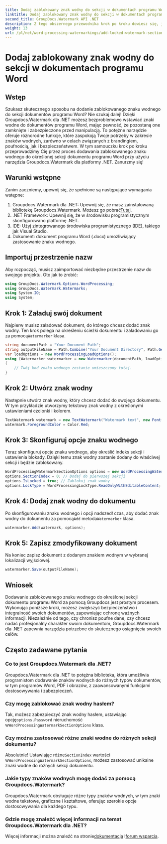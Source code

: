 ```yaml
---
title: Dodaj zablokowany znak wodny do sekcji w dokumentach programu Word
linktitle: Dodaj zablokowany znak wodny do sekcji w dokumentach programu Word
second_title: GroupDocs.Watermark API .NET
description: Z tego obszernego przewodnika krok po kroku dowiesz się, jak dodać zablokowany znak wodny do określonej sekcji dokumentów programu Word przy użyciu narzędzia Groupdocs.
weight: 13
url: /pl/net/word-processing-watermarkings/add-locked-watermark-section-word-docs/
---
```


# Dodaj zablokowany znak wodny do sekcji w dokumentach programu Word

## Wstęp
Szukasz skutecznego sposobu na dodanie zablokowanego znaku wodnego do sekcji dokumentów programu Word? Nie szukaj dalej! Dzięki Groupdocs.Watermark dla .NET możesz bezproblemowo wstawiać znaki wodne do dokumentów programu Word, mając pewność, że pozostaną one zamknięte i zabezpieczone przed manipulacją. To potężne narzędzie oferuje różnorodne funkcje, które zaspokoją Twoje potrzeby w zakresie znaków wodnych, zarówno w celach związanych z brandingiem, poufnością, jak i bezpieczeństwem. W tym samouczku krok po kroku przeprowadzimy Cię przez proces dodawania zablokowanego znaku wodnego do określonej sekcji dokumentu programu Word przy użyciu narzędzia Groupdocs.Watermark dla platformy .NET. Zanurzmy się!
## Warunki wstępne
Zanim zaczniemy, upewnij się, że spełnione są następujące wymagania wstępne:
1.  Groupdocs.Watermark dla .NET: Upewnij się, że masz zainstalowaną bibliotekę Groupdocs.Watermark. Możesz go pobrać[Tutaj](https://releases.groupdocs.com/Watermark/net/).
2. .NET Framework: Upewnij się, że w środowisku programistycznym skonfigurowano platformę .NET.
3. IDE: Użyj zintegrowanego środowiska programistycznego (IDE), takiego jak Visual Studio.
4. Dokument: dokument programu Word (.docx) umożliwiający zastosowanie znaku wodnego.
## Importuj przestrzenie nazw
Aby rozpocząć, musisz zaimportować niezbędne przestrzenie nazw do swojego projektu. Oto jak to zrobić:
```csharp
using GroupDocs.Watermark.Options.WordProcessing;
using GroupDocs.Watermark.Watermarks;
using System.IO;
using System;
```
## Krok 1: Załaduj swój dokument
 Najpierw musisz załadować dokument, do którego chcesz dodać znak wodny. Ten krok polega na określeniu ścieżki dokumentu i załadowaniu go za pomocą`Watermarker` klasa.
```csharp
string documentPath = "Your Document Path";
string outputFileName = Path.Combine("Your Document Directory", Path.GetFileName(documentPath));
var loadOptions = new WordProcessingLoadOptions();
using (Watermarker watermarker = new Watermarker(documentPath, loadOptions))
{
    // Twój kod znaku wodnego zostanie umieszczony tutaj.
}
```
## Krok 2: Utwórz znak wodny
Następnie utwórz znak wodny, który chcesz dodać do swojego dokumentu. W tym przykładzie utworzymy tekstowy znak wodny z określonymi ustawieniami czcionki i kolorem.
```csharp
TextWatermark watermark = new TextWatermark("Watermark text", new Font("Arial", 19));
watermark.ForegroundColor = Color.Red;
```
## Krok 3: Skonfiguruj opcje znaku wodnego
Teraz skonfiguruj opcje znaku wodnego, aby określić indeks sekcji i ustawienia blokady. Dzięki temu znak wodny zostanie dodany do właściwej sekcji i będzie zablokowany.
```csharp
WordProcessingWatermarkSectionOptions options = new WordProcessingWatermarkSectionOptions();
options.SectionIndex = 0; // Dodaj do pierwszej sekcji
options.IsLocked = true; // Zablokuj znak wodny
options.LockType = WordProcessingLockType.ReadOnlyWithEditableContent; // Rodzaj blokady
```
## Krok 4: Dodaj znak wodny do dokumentu
 Po skonfigurowaniu znaku wodnego i opcji nadszedł czas, aby dodać znak wodny do dokumentu za pomocą`Add` metoda`Watermarker` klasa.
```csharp
watermarker.Add(watermark, options);
```
## Krok 5: Zapisz zmodyfikowany dokument
Na koniec zapisz dokument z dodanym znakiem wodnym w wybranej lokalizacji wyjściowej.
```csharp
watermarker.Save(outputFileName);
```
## Wniosek
Dodawanie zablokowanego znaku wodnego do określonej sekcji dokumentu programu Word za pomocą Groupdocs jest prostym procesem. Wykonując poniższe kroki, możesz zwiększyć bezpieczeństwo i integralność swoich dokumentów, zapewniając ochronę ważnych informacji. Niezależnie od tego, czy chronisz poufne dane, czy chcesz nadać profesjonalny charakter swoim dokumentom, Groupdocs.Watermark dla .NET zapewnia narzędzia potrzebne do skutecznego osiągnięcia swoich celów.
## Często zadawane pytania
### Co to jest Groupdocs.Watermark dla .NET?
Groupdocs.Watermark dla .NET to potężna biblioteka, która umożliwia programistom dodawanie znaków wodnych do różnych typów dokumentów, w tym programów Word, PDF i obrazów, z zaawansowanymi funkcjami dostosowywania i zabezpieczeń.
### Czy mogę zablokować znak wodny hasłem?
 Tak, możesz zabezpieczyć znak wodny hasłem, ustawiając opcję`options.Password` nieruchomość w`WordProcessingWatermarkSectionOptions` klasa.
### Czy można zastosować różne znaki wodne do różnych sekcji dokumentu?
 Absolutnie! Ustawiając różne`SectionIndex` wartości w`WordProcessingWatermarkSectionOptions`, możesz zastosować unikalne znaki wodne do różnych sekcji dokumentu.
### Jakie typy znaków wodnych mogę dodać za pomocą Groupdocs.Watermark?
Groupdocs.Watermark obsługuje różne typy znaków wodnych, w tym znaki wodne tekstowe, graficzne i kształtowe, oferując szerokie opcje dostosowywania dla każdego typu.
### Gdzie mogę znaleźć więcej informacji na temat Groupdocs.Watermark dla .NET?
 Więcej informacji można znaleźć na stronie[dokumentacja](https://tutorials.groupdocs.com/Watermark/net/) I[forum wsparcia](https://forum.groupdocs.com/c/watermark/19).